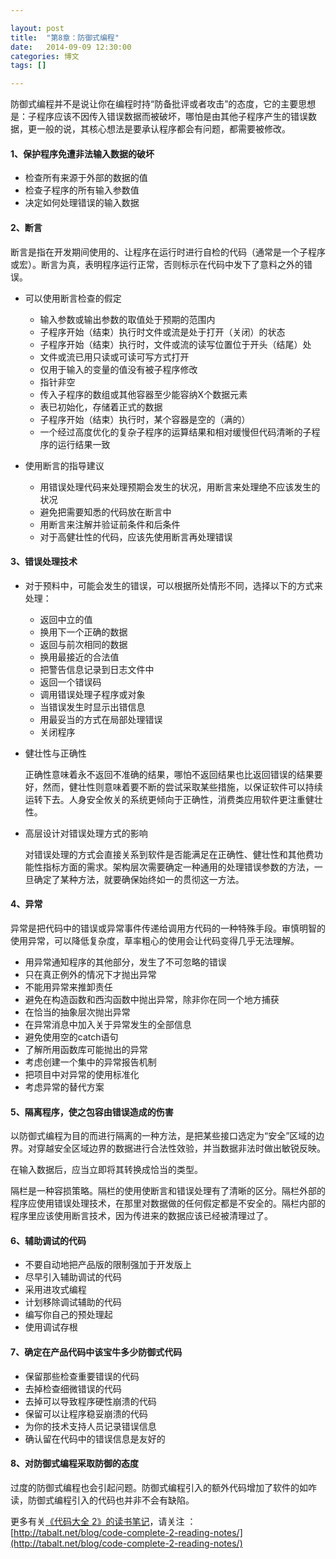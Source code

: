 ```yaml
---

layout: post
title:  "第8章：防御式编程"
date:   2014-09-09 12:30:00
categories: 博文
tags: []

---
```


防御式编程并不是说让你在编程时持“防备批评或者攻击”的态度，它的主要思想是：子程序应该不因传入错误数据而被破坏，哪怕是由其他子程序产生的错误数据，更一般的说，其核心想法是要承认程序都会有问题，都需要被修改。

#### 1、保护程序免遭非法输入数据的破坏

* 检查所有来源于外部的数据的值
* 检查子程序的所有输入参数值
* 决定如何处理错误的输入数据


#### 2、断言

断言是指在开发期间使用的、让程序在运行时进行自检的代码（通常是一个子程序或宏）。断言为真，表明程序运行正常，否则标示在代码中发下了意料之外的错误。

* 可以使用断言检查的假定

	* 输入参数或输出参数的取值处于预期的范围内
	* 子程序开始（结束）执行时文件或流是处于打开（关闭）的状态
	* 子程序开始（结束）执行时，文件或流的读写位置位于开头（结尾）处
	* 文件或流已用只读或可读可写方式打开
	* 仅用于输入的变量的值没有被子程序修改
	* 指针非空
	* 传入子程序的数组或其他容器至少能容纳X个数据元素
	* 表已初始化，存储着正式的数据
	* 子程序开始（结束）执行时，某个容器是空的（满的）
	* 一个经过高度优化的复杂子程序的运算结果和相对缓慢但代码清晰的子程序的运行结果一致


* 使用断言的指导建议

	* 用错误处理代码来处理预期会发生的状况，用断言来处理绝不应该发生的状况
	* 避免把需要知悉的代码放在断言中
	* 用断言来注解并验证前条件和后条件
	* 对于高健壮性的代码，应该先使用断言再处理错误
	

#### 3、错误处理技术
	

* 对于预料中，可能会发生的错误，可以根据所处情形不同，选择以下的方式来处理：

	* 返回中立的值
	* 换用下一个正确的数据
	* 返回与前次相同的数据
	* 换用最接近的合法值
	* 把警告信息记录到日志文件中
	* 返回一个错误码
	* 调用错误处理子程序或对象
	* 当错误发生时显示出错信息
	* 用最妥当的方式在局部处理错误
	* 关闭程序

* 健壮性与正确性

	正确性意味着永不返回不准确的结果，哪怕不返回结果也比返回错误的结果要好，然而，健壮性则意味着要不断的尝试采取某些措施，以保证软件可以持续运转下去。人身安全攸关的系统更倾向于正确性，消费类应用软件更注重健壮性。
	
	
* 高层设计对错误处理方式的影响

	对错误处理的方式会直接关系到软件是否能满足在正确性、健壮性和其他费功能性指标方面的需求。架构层次需要确定一种通用的处理错误参数的方法，一旦确定了某种方法，就要确保始终如一的贯彻这一方法。
	


#### 4、异常

异常是把代码中的错误或异常事件传递给调用方代码的一种特殊手段。审慎明智的使用异常，可以降低复杂度，草率粗心的使用会让代码变得几乎无法理解。

* 用异常通知程序的其他部分，发生了不可忽略的错误
* 只在真正例外的情况下才抛出异常
* 不能用异常来推卸责任
* 避免在构造函数和西沟函数中抛出异常，除非你在同一个地方捕获
* 在恰当的抽象层次抛出异常
* 在异常消息中加入关于异常发生的全部信息
* 避免使用空的catch语句
* 了解所用函数库可能抛出的异常
* 考虑创建一个集中的异常报告机制
* 把项目中对异常的使用标准化
* 考虑异常的替代方案


#### 5、隔离程序，使之包容由错误造成的伤害


以防御式编程为目的而进行隔离的一种方法，是把某些接口选定为“安全”区域的边界。对穿越安全区域边界的数据进行合法性效验，并当数据非法时做出敏锐反映。

在输入数据后，应当立即将其转换成恰当的类型。

隔栏是一种容损策略。隔栏的使用使断言和错误处理有了清晰的区分。隔栏外部的程序应使用错误处理技术，在那里对数据做的任何假定都是不安全的。隔栏内部的程序里应该使用断言技术，因为传进来的数据应该已经被清理过了。


#### 6、辅助调试的代码

* 不要自动地把产品版的限制强加于开发版上
* 尽早引入辅助调试的代码
* 采用进攻式编程
* 计划移除调试辅助的代码
* 编写你自己的预处理起
* 使用调试存根


#### 7、确定在产品代码中该宝牛多少防御式代码

* 保留那些检查重要错误的代码
* 去掉检查细微错误的代码
* 去掉可以导致程序硬性崩溃的代码
* 保留可以让程序稳妥崩溃的代码
* 为你的技术支持人员记录错误信息
* 确认留在代码中的错误信息是友好的


#### 8、对防御式编程采取防御的态度

过度的防御式编程也会引起问题。防御式编程引入的额外代码增加了软件的如咋读，防御式编程引入的代码也并非不会有缺陷。




更多有关[《代码大全 2》的读书笔记](http://tabalt.net/blog/code-complete-2-reading-notes/)，请关注 ：  
[http://tabalt.net/blog/code-complete-2-reading-notes/](http://tabalt.net/blog/code-complete-2-reading-notes/)




